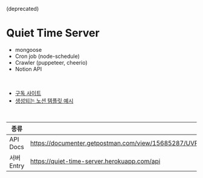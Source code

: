 (deprecated)

# Quiet Time Server

- mongoose
- Cron job (node-schedule)
- Crawler (puppeteer, cheerio)
- Notion API

<br>

- [구독 사이트](https://bepyan.github.io/quiet-time-web/subscription/)
- [생성되는 노션 템플릿 예시](https://bepyan.notion.site/aae49508be094148815a8b88cf0738f7?v=ceca8d9274a64484b05af0bbc17313ab)

<br>

| 종류 |  |
| - | - |
| API Docs | https://documenter.getpostman.com/view/15685287/UVRAH6ug |
| 서버 Entry | https://quiet-time-server.herokuapp.com/api |
